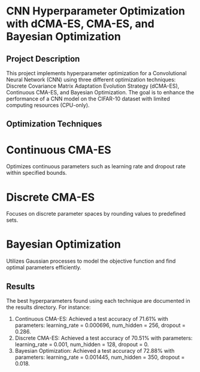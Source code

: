 # CNN Hyperparameter Optimization with dCMA-ES, CMA-ES, and Bayesian Optimization

## Project Description
This project implements hyperparameter optimization for a Convolutional Neural Network (CNN) using three different optimization techniques: Discrete Covariance Matrix Adaptation Evolution Strategy (dCMA-ES), Continuous CMA-ES, and Bayesian Optimization. The goal is to enhance the performance of a CNN model on the CIFAR-10 dataset with limited computing resources (CPU-only).


## Optimization Techniques
# Continuous CMA-ES
Optimizes continuous parameters such as learning rate and dropout rate within specified bounds.
# Discrete CMA-ES
Focuses on discrete parameter spaces by rounding values to predefined sets.
# Bayesian Optimization
Utilizes Gaussian processes to model the objective function and find optimal parameters efficiently.

## Results
The best hyperparameters found using each technique are documented in the results directory. For instance:
1. Continuous CMA-ES: Achieved a test accuracy of 71.61% with parameters: learning_rate = 0.000696, num_hidden = 256, dropout = 0.286.
2. Discrete CMA-ES: Achieved a test accuracy of 70.51% with parameters: learning_rate = 0.001, num_hidden = 128, dropout = 0.
3. Bayesian Optimization: Achieved a test accuracy of 72.88% with parameters: learning_rate = 0.001445, num_hidden = 350, dropout = 0.018.